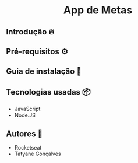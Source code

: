 <h1 align="center">App de Metas</h1>

## Introdução 🔥
## Pré-requisitos ⚙️
## Guia de instalação 🔨

## Tecnologias usadas 📦
  - JavaScript
  - Node.JS

## Autores 👷
  - Rocketseat
  - Tatyane Gonçalves